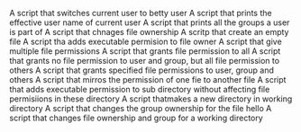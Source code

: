 A script that switches current user to betty user
A script that prints the effective user name of current user
A script that prints all the groups a user is part of
A script that chnages file ownership
A scritp that create an empty file
A script tha adds executable permision to file owner
A script that give multiple file permissions
A script that grants file permission to all
A script that grants no file permission to user and group, but all file permission to others
A script that grants specified file permissions to user, group and others
A script that mirros the permission of one fie to another file
A script that adds executable permission to sub directory without affecting file permisiions in these directory
A script thatmakes a new directory in working directory
A script that changes the group ownership for the file hello
A script that changes file ownership and group for a working directory
